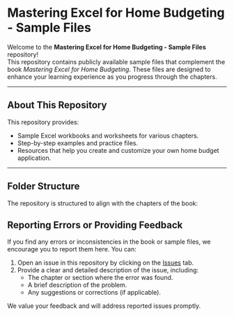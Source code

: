 # Mastering Excel for Home Budgeting - Sample Files

Welcome to the **Mastering Excel for Home Budgeting - Sample Files** repository!  
This repository contains publicly available sample files that complement the book *Mastering Excel for Home Budgeting*. These files are designed to enhance your learning experience as you progress through the chapters.

---

## **About This Repository**

This repository provides:
- Sample Excel workbooks and worksheets for various chapters.
- Step-by-step examples and practice files.
- Resources that help you create and customize your own home budget application.

---

## **Folder Structure**

The repository is structured to align with the chapters of the book:


## Reporting Errors or Providing Feedback
If you find any errors or inconsistencies in the book or sample files, we encourage you to report them here. You can:

1. Open an issue in this repository by clicking on the [Issues](https://github.com/TomP60/Mastering-Excel-for-Home-Budgeting-Samples/issues) tab.
2. Provide a clear and detailed description of the issue, including:
   - The chapter or section where the error was found.
   - A brief description of the problem.
   - Any suggestions or corrections (if applicable).

We value your feedback and will address reported issues promptly.
